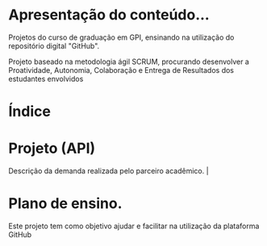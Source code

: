 # Apresentação do conteúdo...

 Projetos do curso de graduação em GPI, ensinando na utilização do repositório digital "GitHub". 

Projeto baseado na metodologia ágil SCRUM, procurando desenvolver a Proatividade, Autonomia, Colaboração e Entrega de Resultados dos estudantes envolvidos

# Índice

# Projeto (API) 
Descrição da demanda realizada pelo parceiro acadêmico.
                                                                                                                                                 |
# Plano de ensino.
Este projeto tem como objetivo ajudar e facilitar na utilização da plataforma GitHub 
